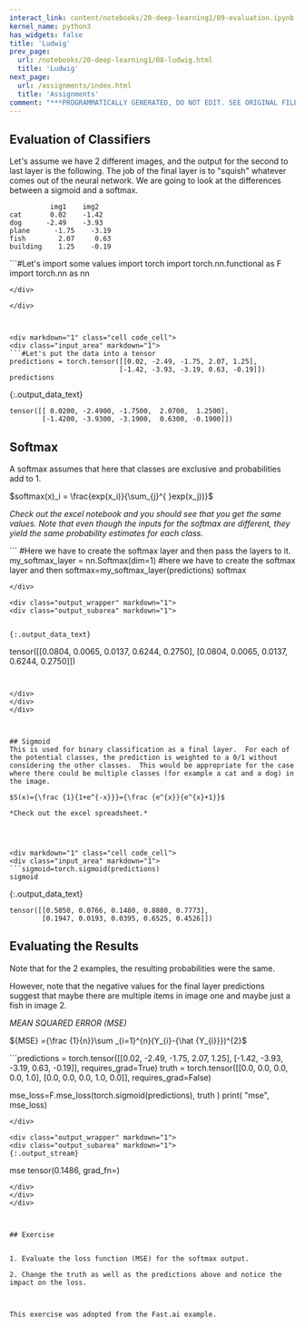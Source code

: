```yaml
---
interact_link: content/notebooks/20-deep-learning1/09-evaluation.ipynb
kernel_name: python3
has_widgets: false
title: 'Ludwig'
prev_page:
  url: /notebooks/20-deep-learning1/08-ludwig.html
  title: 'Ludwig'
next_page:
  url: /assignments/index.html
  title: 'Assignments'
comment: "***PROGRAMMATICALLY GENERATED, DO NOT EDIT. SEE ORIGINAL FILES IN /content***"
---
```



## Evaluation of Classifiers
Let's assume we have 2 different images, and the output for the second to last layer is the following.  The job of the final layer is to "squish" whatever comes out of the neural network. We are going to look at the differences between a sigmoid and a softmax.


```
          img1    img2
cat	      0.02    -1.42
dog	     -2.49    -3.93
plane	   -1.75    -3.19
fish	    2.07     0.63
building	1.25    -0.19
```



<div markdown="1" class="cell code_cell">
<div class="input_area" markdown="1">
```#Let's import some values
import torch
import torch.nn.functional as F
import torch.nn as nn

```
</div>

</div>



<div markdown="1" class="cell code_cell">
<div class="input_area" markdown="1">
```#Let's put the data into a tensor
predictions = torch.tensor([[0.02, -2.49, -1.75, 2.07, 1.25],
                           [-1.42, -3.93, -3.19, 0.63, -0.19]])
predictions

```
</div>

<div class="output_wrapper" markdown="1">
<div class="output_subarea" markdown="1">


{:.output_data_text}
```
tensor([[ 0.0200, -2.4900, -1.7500,  2.0700,  1.2500],
        [-1.4200, -3.9300, -3.1900,  0.6300, -0.1900]])
```


</div>
</div>
</div>



## Softmax
A softmax assumes that here that classes are exclusive and probabilities add to 1. 

$softmax(x)_i = \frac{exp(x_i)}{\sum_{j}^{ }exp(x_j))}$

*Check out the excel notebook and you should see that you get the same values. Note that even though the inputs for the softmax are different, they yield the same probability estimates for each class.*



<div markdown="1" class="cell code_cell">
<div class="input_area" markdown="1">
```
#Here we have to create the softmax layer and then pass the layers to it. 
my_softmax_layer = nn.Softmax(dim=1) #here we have to create the softmax layer and then 
softmax=my_softmax_layer(predictions)
softmax


```
</div>

<div class="output_wrapper" markdown="1">
<div class="output_subarea" markdown="1">


{:.output_data_text}
```
tensor([[0.0804, 0.0065, 0.0137, 0.6244, 0.2750],
        [0.0804, 0.0065, 0.0137, 0.6244, 0.2750]])
```


</div>
</div>
</div>



## Sigmoid
This is used for binary classification as a final layer.  For each of the potential classes, the prediction is weighted to a 0/1 without considering the other classes.  This would be appropriate for the case where there could be multiple classes (for example a cat and a dog) in the image.

$S(x)={\frac {1}{1+e^{-x}}}={\frac {e^{x}}{e^{x}+1}}$

*Check out the excel spreadsheet.*




<div markdown="1" class="cell code_cell">
<div class="input_area" markdown="1">
```sigmoid=torch.sigmoid(predictions)
sigmoid

```
</div>

<div class="output_wrapper" markdown="1">
<div class="output_subarea" markdown="1">


{:.output_data_text}
```
tensor([[0.5050, 0.0766, 0.1480, 0.8880, 0.7773],
        [0.1947, 0.0193, 0.0395, 0.6525, 0.4526]])
```


</div>
</div>
</div>



## Evaluating the Results
Note that for the 2 examples, the resulting probabilities were the same.  

However, note that the negative values for the final layer predictions suggest that maybe there are multiple items in image one and maybe just a fish in image 2.

*MEAN SQUARED ERROR (MSE)*

${MSE} ={\frac {1}{n}}\sum _{i=1}^{n}(Y_{i}-{\hat {Y_{i}}})^{2}$



<div markdown="1" class="cell code_cell">
<div class="input_area" markdown="1">
```predictions = torch.tensor([[0.02, -2.49, -1.75, 2.07, 1.25],
                           [-1.42, -3.93, -3.19, 0.63, -0.19]], requires_grad=True)
truth = torch.tensor([[0.0, 0.0, 0.0, 0.0, 1.0],
                      [0.0, 0.0, 0.0, 1.0, 0.0]], requires_grad=False)

mse_loss=F.mse_loss(torch.sigmoid(predictions), truth )
print( "mse", mse_loss)


```
</div>

<div class="output_wrapper" markdown="1">
<div class="output_subarea" markdown="1">
{:.output_stream}
```
mse tensor(0.1486, grad_fn=<MseLossBackward>)
```
</div>
</div>
</div>



## Exercise

  
1. Evaluate the loss function (MSE) for the softmax output.

2. Change the truth as well as the predictions above and notice the impact on the loss.



This exercise was adopted from the Fast.ai example. 

